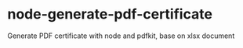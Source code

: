 # node-generate-pdf-certificate
Generate PDF certificate with node and pdfkit, base on xlsx document

